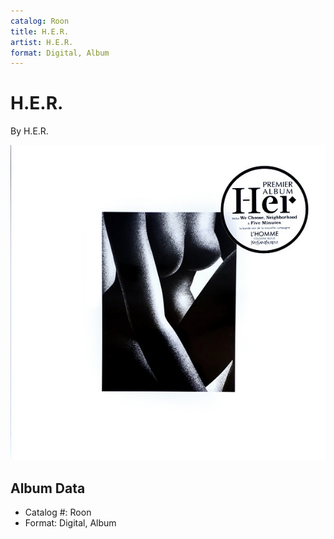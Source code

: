 ```yaml
---
catalog: Roon
title: H.E.R.
artist: H.E.R.
format: Digital, Album
---
```


# H.E.R.

By H.E.R.

![](../../assets/albumcovers/HER-HER.png)

## Album Data

- Catalog #: Roon
- Format: Digital, Album

